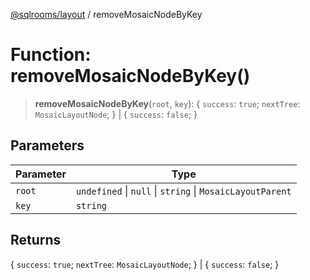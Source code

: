 [@sqlrooms/layout](../index.md) / removeMosaicNodeByKey

# Function: removeMosaicNodeByKey()

> **removeMosaicNodeByKey**(`root`, `key`): \{ `success`: `true`; `nextTree`: `MosaicLayoutNode`; \} \| \{ `success`: `false`; \}

## Parameters

| Parameter | Type |
| ------ | ------ |
| `root` | `undefined` \| `null` \| `string` \| `MosaicLayoutParent` |
| `key` | `string` |

## Returns

\{ `success`: `true`; `nextTree`: `MosaicLayoutNode`; \} \| \{ `success`: `false`; \}

